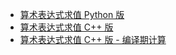 - [算术表达式求值 Python 版](arithmetic-expression-py/main.py)
- [算术表达式求值 C++ 版](arithmetic-expression-cpp/main.cc)
- [算术表达式求值 C++ 版 - 编译期计算](arithmetic-expression-compiletime/main-compiletime.cc)
